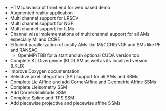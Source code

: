 * HTML/Javascript front end for web based demo
* Augmented reality application
* Multi channel support for LRSCV
* Multi channel support for NGF
* Multi channel support for ILMs
* Channel wise implementations of multi channel support for all AMs especially MI and CCRE
* Efficient parallelization of costly AMs like MI/CCRE/NGF and SMs like PF and RANSAC
    * OpenMP/TBB for a start and an optional CUDA version too
* Complete KL Divergence (KLD) AM as well as its localized version (LKLD)
* Improve Doxygen documentation
* Selective pixel integration (SPI) support for all AMs and SSMs
* Complete Lie Affine and add CornerAffine and Geometric Affine SSMs
* Complete LieIsometry SSM
* Add CornerSimilitude SSM
* Complete Spline and TPS SSM
* Add piecewise projective and piecewise affine SSMs
